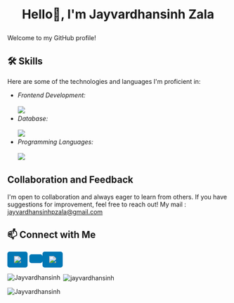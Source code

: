 # <p align="center">Hello👋, I'm Jayvardhansinh Zala</p> 
Welcome to my GitHub profile! 

## 🛠 Skills
Here are some of the technologies and languages I'm proficient in:
- *Frontend Development:*<br/><br/>
  <img src="https://skillicons.dev/icons?i=react,js,css,html,bootstrap"/>
- *Database:*<br/><br/>
  <img src="https://skillicons.dev/icons?i=mongodb,mysql"/>
- *Programming Languages:*<br/><br/>
  <img src="https://skillicons.dev/icons?i=python"/>
  
## Collaboration and Feedback
I'm open to collaboration and always eager to learn from others. If you have suggestions for improvement, feel free to reach out!
My mail : jayvardhansinhpzala@gmail.com
## 📫 Connect with Me
<a href="https://www.linkedin.com/in/Jayvardhansinh-Zala" target="_blank" style="display: inline-block; background-color: #0077b5; color: white; padding: 10px 15px; border-radius: 5px;">
    <img src="https://skillicons.dev/icons?i=linkedin"/>
</a>
<a href="https://www.linkedin.com/in/Jayvardhansinh-Zala" target="_blank" style="display: inline-block; background-color: #0077b5; color: white; padding: 10px 15px; border-radius: 5px;">
<a href="https://www.instagram.com/j.p.rana_9" target="_blank" style="display: inline-block; background-color: #0077b5; color: white; padding: 10px 15px; border-radius: 5px;">
    <img src="https://skillicons.dev/icons?i=instagram"/>
</a>
<br/>

<p><img align="left" src="https://github-readme-stats.vercel.app/api/top-langs?username=Jayvardhansinh&show_icons=true&locale=en&layout=compact" alt="Jayvardhansinh" /></p>

<p>&nbsp;<img align="center" src="https://github-readme-stats.vercel.app/api?username=Jayvardhansinh &show_icons=true&locale=en" alt="jayvardhansinh" /></p>

<p><img align="center" src="https://github-readme-streak-stats.herokuapp.com/?user=Jayvardhansinh&" alt="Jayvardhansinh" /></p>
